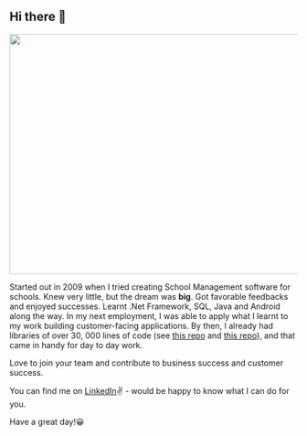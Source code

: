 ## Hi there 👋


<img  src="https://camo.githubusercontent.com/a4c584bce1c41271485d28f92aaf9f581b3c88b68ca723b6edfd58b4ba988c2b/68747470733a2f2f63646e2e6472696262626c652e636f6d2f75736572732f313138373833362f73637265656e73686f74732f363533393432392f70726f6772616d65722e676966" width="1000px" height="420px">

<p>Started out in 2009 when I tried creating School Management software for schools. Knew very little, but the dream was <strong>big</strong>. Got favorable feedbacks and enjoyed successes. Learnt .Net Framework, SQL, Java and Android along the way. In my next employment, I was able to apply what I learnt to my work building customer-facing applications. By then, I already had libraries of over 30, 000 lines of code (see <a href="https://github.com/tundeadetunji/all_modules" target="_blank">this repo</a> and <a href="[https://github.com/tundeadetunji/app-scheduler-android](https://github.com/tundeadetunji/api-java-code)" target="_blank">this repo</a>), and that came in handy for day to day work.</p>

<p>Love to join your team and contribute to business success and customer success.</p>

<p>You can find me on <a href="https://www.linkedin.com/in/tundeadetunji/" target="blank">LinkedIn</a>✌ - would be happy to know what I can do for you.</p> 

<p>Have a great day!😀</p>







<!--
**tundeadetunji/tundeadetunji** is a ✨ _special_ ✨ repository because its `README.md` (this file) appears on your GitHub profile.

Here are some ideas to get you started:

- 🔭 I’m currently working on ...
- 🌱 I’m currently learning ...
- 👯 I’m looking to collaborate on ...
- 🤔 I’m looking for help with ...
- 💬 Ask me about ...
- 📫 How to reach me: ...
- 😄 Pronouns: ...
- ⚡ Fun fact: ...
-->
